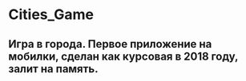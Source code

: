 # Cities_Game
## Игра в города. Первое приложение на мобилки, сделан как курсовая в 2018 году, залит на память.
